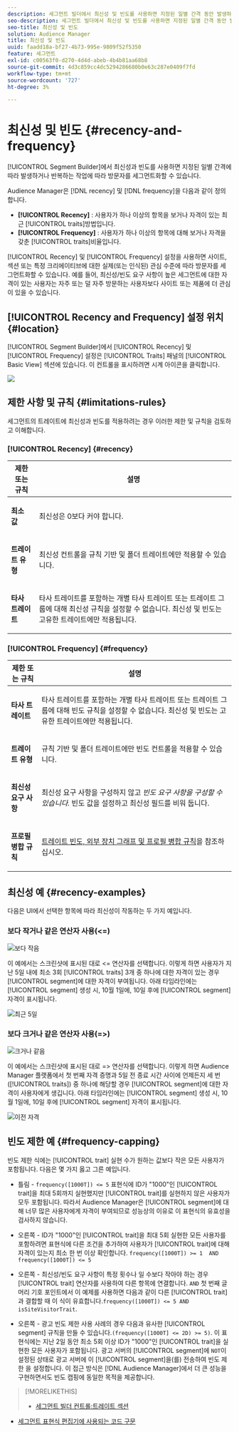 ```yaml
---
description: 세그먼트 빌더에서 최신성 및 빈도를 사용하면 지정된 일별 간격 동안 발생하거나 반복되는 작업에 따라 방문자를 세그먼트화할 수 있습니다.
seo-description: 세그먼트 빌더에서 최신성 및 빈도를 사용하면 지정된 일별 간격 동안 발생하거나 반복되는 작업에 따라 방문자를 세그먼트화할 수 있습니다.
seo-title: 최신성 및 빈도
solution: Audience Manager
title: 최신성 및 빈도
uuid: faadd18a-bf27-4b73-995e-9809f52f5350
feature: 세그먼트
exl-id: c00563f0-d270-4d4d-abeb-4b4b81aa68b8
source-git-commit: 4d3c859cc4dc5294286680b0e63c287e0409f7fd
workflow-type: tm+mt
source-wordcount: '727'
ht-degree: 3%

---
```


# 최신성 및 빈도 {#recency-and-frequency}

[!UICONTROL Segment Builder]에서 최신성과 빈도를 사용하면 지정된 일별 간격에 따라 발생하거나 반복하는 작업에 따라 방문자를 세그먼트화할 수 있습니다.

Audience Manager은 [!DNL recency] 및 [!DNL frequency]을 다음과 같이 정의합니다.

* **[!UICONTROL Recency]**  : 사용자가 하나 이상의 항목을 보거나 자격이 있는 최근  [!UICONTROL traits]방법입니다.
* **[!UICONTROL Frequency]** : 사용자가 하나 이상의 항목에 대해 보거나 자격을 갖춘  [!UICONTROL traits]비율입니다.

[!UICONTROL Recency] 및  [!UICONTROL Frequency] 설정을 사용하면 사이트, 섹션 또는 특정 크리에이티브에 대한 실제(또는 인식된) 관심 수준에 따라 방문자를 세그먼트화할 수 있습니다. 예를 들어, 최신성/빈도 요구 사항이 높은 세그먼트에 대한 자격이 있는 사용자는 자주 또는 덜 자주 방문하는 사용자보다 사이트 또는 제품에 더 관심이 있을 수 있습니다.

## [!UICONTROL Recency and Frequency] 설정 위치 {#location}

[!UICONTROL Segment Builder]에서 [!UICONTROL Recency] 및 [!UICONTROL Frequency] 설정은 [!UICONTROL Traits] 패널의 [!UICONTROL Basic View] 섹션에 있습니다. 이 컨트롤을 표시하려면 시계 아이콘을 클릭합니다.

![](assets/recency_frequency.png)

## 제한 사항 및 규칙 {#limitations-rules}

세그먼트의 트레이트에 최신성과 빈도를 적용하려는 경우 이러한 제한 및 규칙을 검토하고 이해합니다.

### [!UICONTROL Recency] {#recency}

<table id="table_026064124C694D75B7A960457D50170B"> 
 <thead> 
  <tr> 
   <th colname="col1" class="entry"> 제한 또는 규칙 </th> 
   <th colname="col2" class="entry"> 설명 </th> 
  </tr> 
 </thead>
 <tbody> 
  <tr> 
   <td colname="col1"> <p> <b>최소 값</b> </p> </td> 
   <td colname="col2"> <p>최신성은 0보다 커야 합니다. </p> </td> 
  </tr>
  <tr> 
   <td colname="col1"> <p> <b>트레이트 유형</b> </p> </td> 
   <td colname="col2"> <p>최신성 컨트롤을 규칙 기반 및 폴더 트레이트에만 적용할 수 있습니다. </p> </td> 
  </tr> 
  <tr> 
   <td colname="col1"> <p> <b>타사 트레이트</b> </p> </td> 
   <td colname="col2"> <p>타사 트레이트를 포함하는 개별 타사 트레이트 또는 트레이트 그룹에 대해 최신성 규칙을 설정할 수 없습니다. 최신성 및 빈도는 고유한 트레이트에만 적용됩니다. </p> </td> 
  </tr> 
 </tbody> 
</table>

### [!UICONTROL Frequency] {#frequency}

<table id="table_EBD621D26C8B4D03933E8C0753C892A7"> 
 <thead> 
  <tr> 
   <th colname="col1" class="entry"> 제한 또는 규칙 </th> 
   <th colname="col2" class="entry"> 설명 </th> 
  </tr> 
 </thead>
 <tbody> 
  <tr> 
   <td colname="col1"> <p> <b>타사 트레이트</b> </p> </td> 
   <td colname="col2"> <p>타사 트레이트를 포함하는 개별 타사 트레이트 또는 트레이트 그룹에 대해 빈도 규칙을 설정할 수 없습니다. 최신성 및 빈도는 고유한 트레이트에만 적용됩니다. </p> </td> 
  </tr> 
  <tr> 
   <td colname="col1"> <p> <b>트레이트 유형</b> </p> </td> 
   <td colname="col2"> <p>규칙 기반 및 폴더 트레이트에만 빈도 컨트롤을 적용할 수 있습니다. </p> </td> 
  </tr> 
  <tr> 
   <td colname="col1"> <p> <b>최신성 요구 사항</b> </p> </td> 
   <td colname="col2"> <p>최신성 요구 사항을 구성하지 않고 <i>빈도 요구 사항을 구성할 수 있습니다. </i> 빈도 값을 설정하고 최신성 필드를 비워 둡니다. </p> </td> 
  </tr> 
  <tr> 
   <td colname="col1"> <p><b>프로필 병합 규칙</b> </p> </td> 
   <td colname="col2"> <p><a href="../../faq/faq-profile-merge.md#trait-freq-device-rules"> 트레이트 빈도, 외부 장치 그래프 및 프로필 병합 규칙</a>을 참조하십시오. </p> </td> 
  </tr> 
 </tbody> 
</table>

## 최신성 예 {#recency-examples}

다음은 UI에서 선택한 항목에 따라 최신성이 작동하는 두 가지 예입니다.

### 보다 작거나 같은 연산자 사용(&lt;=)

![보다 작음](assets/less-than-equal-to.png)

이 예에서는 스크린샷에 표시된 대로 &lt;= 연산자를 선택합니다. 이렇게 하면 사용자가 지난 5일 내에 최소 3회 [!UICONTROL traits] 3개 중 하나에 대한 자격이 있는 경우 [!UICONTROL segment]에 대한 자격이 부여됩니다. 아래 타임라인에는 [!UICONTROL segment] 생성 시, 10월 1일에, 10일 후에 [!UICONTROL segment] 자격이 표시됩니다.

![최근 5일](assets/last-5-days.png)

### 보다 크거나 같은 연산자 사용(=>)

![크거나 같음](assets/greater-than-equal-to.png)

이 예에서는 스크린샷에 표시된 대로 => 연산자를 선택합니다. 이렇게 하면 Audience Manager 플랫폼에서 첫 번째 자격 증명과 5일 전 종료 시간 사이에 언제든지 세 번([!UICONTROL traits]) 중 하나에 해당할 경우 [!UICONTROL segment]에 대한 자격이 사용자에게 생깁니다. 아래 타임라인에는 [!UICONTROL segment] 생성 시, 10월 1일에, 10일 후에 [!UICONTROL segment] 자격이 표시됩니다.

![이전 자격](assets/earlier-qualification.png)


## 빈도 제한 예 {#frequency-capping}

빈도 제한 식에는 [!UICONTROL trait] 실현 수가 원하는 값보다 작은 모든 사용자가 포함됩니다. 다음은 몇 가지 옳고 그른 예입니다.

* 틀림 - `frequency([1000T]) <= 5` 표현식에 ID가 &quot;1000&quot;인 [!UICONTROL trait]을 최대 5회까지 실현했지만 [!UICONTROL trait]를 실현하지 않은 사용자가 모두 포함됩니다. 따라서 Audience Manager은 [!UICONTROL segment]에 대해 너무 많은 사용자에게 자격이 부여되므로 성능상의 이유로 이 표현식의 유효성을 검사하지 않습니다.

* 오른쪽 - ID가 &quot;1000&quot;인 [!UICONTROL trait]을 최대 5회 실현한 모든 사용자를 포함하려면 표현식에 다른 조건을 추가하여 사용자가 [!UICONTROL trait]에 대해 자격이 있는지 최소 한 번 이상 확인합니다. `frequency([1000T]) >= 1  AND  frequency([1000T]) <= 5`

* 오른쪽 - 최신성/빈도 요구 사항이 특정 횟수나 일 수보다 작아야 하는 경우 [!UICONTROL trait] 연산자를 사용하여 다른 항목에 연결합니다. `AND` 첫 번째 글머리 기호 포인트에서 이 예제를 사용하면 다음과 같이 다른 [!UICONTROL trait]과 결합할 때 이 식이 유효합니다.`frequency([1000T]) <= 5 AND isSiteVisitorTrait`.

* 오른쪽 - 광고 빈도 제한 사용 사례의 경우 다음과 유사한 [!UICONTROL segment] 규칙을 만들 수 있습니다.`(frequency([1000T] <= 2D) >= 5)`. 이 표현식에는 지난 2일 동안 최소 5회 이상 ID가 &quot;1000&quot;인 [!UICONTROL trait]을 실현한 모든 사용자가 포함됩니다. 광고 서버의 [!UICONTROL segment]에 `NOT`이 설정된 상태로 광고 서버에 이 [!UICONTROL segment]을(를) 전송하여 빈도 제한 을 설정합니다. 이 접근 방식은 [!DNL Audience Manager]에서 더 큰 성능을 구현하면서도 빈도 캡핑에 동일한 목적을 제공합니다.

>[!MORELIKETHIS]
>
>* [세그먼트 빌더 컨트롤:트레이트 섹션](../../features/segments/segment-builder.md#segment-builder-controls-traits)
* [세그먼트 표현식 편집기에 사용되는 코드 구문](../../features/segments/segment-code-syntax.md)

